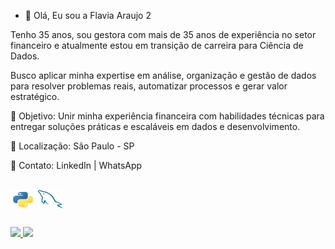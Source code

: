 - 👋 Olá, Eu sou a Flavia Araujo 2

Tenho 35 anos, sou gestora com mais de 35 anos de experiência no setor financeiro e atualmente estou em transição de carreira para Ciência de Dados.

Busco aplicar minha expertise em análise, organização e gestão de dados para resolver problemas reais, automatizar processos e gerar valor estratégico.

🎯 Objetivo: Unir minha experiência financeira com habilidades técnicas para entregar soluções práticas e escaláveis em dados e desenvolvimento.

📍 Localização: São Paulo - SP

🔗 Contato: LinkedIn | WhatsApp


<div style="display: inline_block"><br>
  <img align="center" alt="Python" height="30" width="40" src="https://raw.githubusercontent.com/devicons/devicon/master/icons/python/python-original.svg">
  <img align="center" alt="MySQL" height="30" width="40" src="https://raw.githubusercontent.com/devicons/devicon/master/icons/mysql/mysql-original.svg">
</div>


##

<div> 
  <a href="https://www.linkedin.com/in/lflaviaaraujo" target="_blank">
    <img src="https://img.shields.io/badge/-LinkedIn-%230077B5?style=for-the-badge&logo=linkedin&logoColor=white">
  </a> 
  <a href="mailto:lflavia.araujo@gmail.com">
    <img src="https://img.shields.io/badge/-Gmail-%23333?style=for-the-badge&logo=gmail&logoColor=white">
  </a>
</div>

<!---
Flavia116/Flavia116 is a ✨ special ✨ repository because its `README.md` (this file) appears on your GitHub profile.
You can click the Preview link to take a look at your changes.
--->
